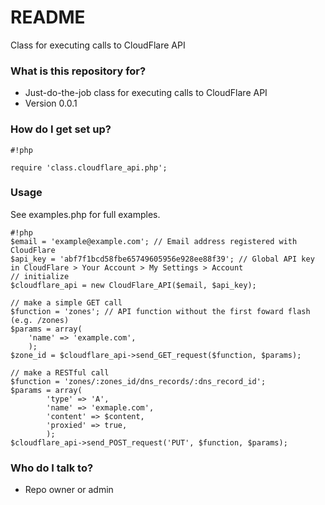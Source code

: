 # README #

Class for executing calls to CloudFlare API

### What is this repository for? ###

* Just-do-the-job class for executing calls to CloudFlare API
* Version 0.0.1

### How do I get set up? ###


```
#!php

require 'class.cloudflare_api.php';
```

### Usage ###
See examples.php for full examples.

```
#!php
$email = 'example@example.com'; // Email address registered with CloudFlare
$api_key = 'abf7f1bcd58fbe65749605956e928ee88f39'; // Global API key in CloudFlare > Your Account > My Settings > Account
// initialize
$cloudflare_api = new CloudFlare_API($email, $api_key);

// make a simple GET call
$function = 'zones'; // API function without the first foward flash (e.g. /zones)
$params = array(
	'name' => 'example.com',
	);
$zone_id = $cloudflare_api->send_GET_request($function, $params);

// make a RESTful call
$function = 'zones/:zones_id/dns_records/:dns_record_id';
$params = array(
		'type' => 'A',
		'name' => 'exmaple.com',
		'content' => $content,
		'proxied' => true,
		);
$cloudflare_api->send_POST_request('PUT', $function, $params);
```


### Who do I talk to? ###

* Repo owner or admin